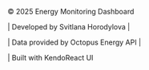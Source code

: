  © 2025 Energy Monitoring Dashboard 
 
 | Developed by Svitlana Horodylova | 
 
 | Data provided by Octopus Energy API</a> | 
 
 | Built with KendoReact UI 